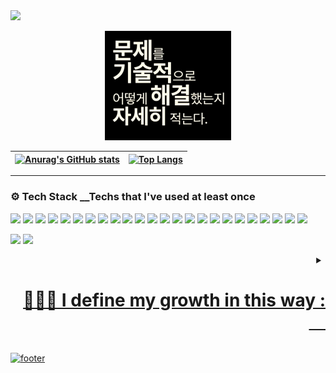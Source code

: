 
<img style="cursor: default;" src="https://capsule-render.vercel.app/api?type=waving&height=210&color=gradient&text=Tu%20was%20du%20liebst&fontAlignY=32&animation=fadeIn&descAlign=50&desc=Do%20what%20you%20love%20and%20love%20what%20you%20do!&descAlignY=51"/>
<p align="center">
<img  src="https://github.com/Tuwasduliebst/Tuwasduliebst/blob/main/issue.jpg?raw=true" width="40%">
<!-- <img  src="https://github.com/Tuwasduliebst/Tuwasduliebst/blob/main/myRoom.png?raw=true" width="60%"> -->
</p>
<!---
<p align="right">- Camping in the Winter Woods.&nbsp;&nbsp;&nbsp;&nbsp;&nbsp;&nbsp;&nbsp;&nbsp;<br>January 2024.&nbsp;&nbsp;&nbsp;&nbsp;&nbsp;&nbsp;&nbsp;&nbsp;<br> </p>
-->


|[![Anurag's GitHub stats](https://github-readme-stats.vercel.app/api?username=Tuwasduliebst&show_icons=true&theme=radical)](https://github.com/anuraghazra/github-readme-stats)|[![Top Langs](https://github-readme-stats.vercel.app/api/top-langs/?username=Tuwasduliebst&layout=compact&theme=radical&langs_count=8)](https://github.com/anuraghazra/github-readme-stats)
|--|--|
<hr>
<h3> ⚙️  Tech Stack __Techs that I've used at least once</h3>

<p align="center">

<img height='25' src="https://img.shields.io/badge/HTML-E34F26?style=flat-square&logo=HTML5&logoColor=white"/> <img height='25' src="https://img.shields.io/badge/CSS-1572B6?style=flat-square&logo=CSS3&logoColor=white"/> <img height='25' src="https://img.shields.io/badge/Git-F05032?style=flat-square&logo=Git&logoColor=white"/> <img height='25' src="https://img.shields.io/badge/php-4169E1?style=flat-square&logo=php&logoColor=white"/> <img height='25' src="https://img.shields.io/badge/JavaScript-F7DF1E?style=flat-square&logo=JavaScript&logoColor=white"/> <img height='25' src="https://img.shields.io/badge/Socket.io-010101?style=flat-square&logo=Socket.io&logoColor=white"/> <img height='25' src="https://img.shields.io/badge/Webpack-8DD6F9?style=flat-square&logo=Webpack&logoColor=white"/> <img height='25' src="https://img.shields.io/badge/TypeScript-3178C6?style=flat-square&logo=TypeScript&logoColor=white"/> <img height='25' src="https://img.shields.io/badge/React-61DAFB?style=flat-square&logo=React&logoColor=white"/> <img height='25' src="https://img.shields.io/badge/Next.js-000000?style=flat-square&logo=Next.js&logoColor=white"/> <img height='25' src="https://img.shields.io/badge/Redux-764ABC?style=flat-square&logo=Redux&logoColor=white"/> <img height='25' src="https://img.shields.io/badge/Sass-CC6699?style=flat-square&logo=Sass&logoColor=white"/> <img height='25' src="https://img.shields.io/badge/Tailwind-06B6D4?style=flat-square&logo=Tailwind CSS&logoColor=white"/> <img height='25' src="https://img.shields.io/badge/MySQL-4479A1?style=flat-square&logo=MySQL&logoColor=white"/> <img height='25' src="https://img.shields.io/badge/MongoDB-47A248?style=flat-square&logo=MongoDB&logoColor=white"/> <img height='25' src="https://img.shields.io/badge/Go-00ADD8?style=flat-square&logo=Go&logoColor=white"/>  <img height='25' src="https://img.shields.io/badge/Firebase-FFCA28?style=flat-square&logo=Firebase&logoColor=white"/> <img height='25' src="https://img.shields.io/badge/Python-3776AB?style=flat-square&logo=Python&logoColor=white"/> <img height='25' src="https://img.shields.io/badge/Pandas-130753?style=flat-square&logo=Pandas&logoColor=white"/> <img height='25' src="https://img.shields.io/badge/NumPy-4c77cf?style=flat-square&logo=NumPy&logoColor=white"/> <img height='25' src="https://img.shields.io/badge/matplotlib-65bae9?style=flat-square&logo=matplotlib&logoColor=white"/> <img height='25' src="https://img.shields.io/badge/scikitlearn-3399cc?style=flat-square&logo=scikitlearn&logoColor=white"/> <img height='25' src="https://img.shields.io/badge/PyTorch-ef4a2a?style=flat-square&logo=PyTorch&logoColor=white"/> <img height='25' src="https://img.shields.io/badge/TensorFlow-f78100?style=flat-square&logo=TensorFlow&logoColor=white"/>

</P>

<!--
<img height='25' src="https://img.shields.io/badge/NestJs-E0234E?style=flat-square&logo=NestJs&logoColor=white"/> <img height='25' src="https://img.shields.io/badge/Jest-C21325?style=flat-square&logo=Jest&logoColor=white"/>
<img height='25' src="https://img.shields.io/badge/Netlify-00C7B7?style=flat-square&logo=Netlify&logoColor=white"/> <img height='25' src="https://img.shields.io/badge/Heroku-430098?style=flat-square&logo=Heroku&logoColor=white"/>
<img height='25' src="https://img.shields.io/badge/Vercel-000000?style=flat-square&logo=Vercel&logoColor=white"/> <img height='25' src="https://img.shields.io/badge/Express-000000?style=flat-square&logo=Express&logoColor=white"/>

<img height='25' src="https://img.shields.io/badge/WebRTC-333333?style=flat-square&logo=WebRTC&logoColor=white"/> <img height='25' src="https://img.shields.io/badge/Pug-A86454?style=flat-square&logo=Pug&logoColor=white"/>
 <img height='25' src="https://img.shields.io/badge/styled-components-DB7093?style=flat-square&logo=styled-components CSS&logoColor=white"/>
 <img height='25' src="https://img.shields.io/badge/Semantic UI React-35BDB2?style=flat-square&logo=Semantic UI React CSS&logoColor=white"/>
<img height='25' src="https://img.shields.io/badge/Framer-0055FF?style=flat-square&logo=Framer CSS&logoColor=white"/>
<img height='25' src="https://img.shields.io/badge/Graphql-E10098?style=flat-square&logo=Graphql&logoColor=white"/>
<img height='25' src="https://img.shields.io/badge/Apollo-311C87?style=flat-square&logo=Apollo GraphQL&logoColor=white"/>

<img height='25' src="https://img.shields.io/badge/Gulp-CF4647?style=flat-square&logo=Gulp&logoColor=white"/>
<img height='25' src="https://img.shields.io/badge/AWS-232F3E?style=flat-square&logo=Amazon AWS&logoColor=white"/>

<img height='25' src="https://img.shields.io/badge/PostgreSQL-4169E1?style=flat-square&logo=PostgreSQL&logoColor=white"/> <img height='25' src="https://img.shields.io/badge/Docker-2496ED?style=flat-square&logo=Docker&logoColor=white"/> -->



  ![](https://workers-visitors.wlsdnr129.workers.dev/visit?username=Tuwasduliebst)
<a href="https://github.com/Tuwasduliebst"><img src="https://hits.seeyoufarm.com/api/count/incr/badge.svg?url=https%3A%2F%2Fgithub.com%2FTuwasduliebst&count_bg=%23000000&title_bg=%23000000&icon=github.svg&icon_color=%23E7E7E7&title=GitHub&edge_flat=false)"/></a> <a href="https://solved.ac/whkakrkr">

 <details>
<summary align="right">
 <h1>🧑🏻‍💻 I define my growth in this way : &nbsp;&nbsp;&nbsp;&nbsp;</h1>
</summary>
<br>

1. algorithm/data structure
2. projects
3. community activities

---

I describe in detail how I solved the issue technically.

1. python ( tensorflow / PyTorch )
2. Js(React/Next, node)
3. Flutter

---

Y.T.CAT /
Tripper.Cloud /
Church /
Playai.Dev / GPTs, LangChain Services

---

- Programming is not studying, it's practicing and training!!!
- Tu, was du liebst, und liebe, what du tust!
- Memento Mori!
- Carpe diem, quam minimum credula postero!

</details>

![footer](https://capsule-render.vercel.app/api?type=waving&color=auto&height=100&section=footer)













